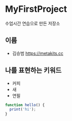 # MyFirstProject
수업시간 연습으로 만든 저장소

## 이름
- 김승범 https://metakits.cc

## 나를 표현하는 키워드
- 커피
- 새
- 연필

```javascript
function hello() {
  print('hi');
}
```
